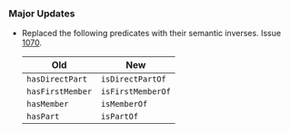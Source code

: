 ### Major Updates

- Replaced the following predicates with their semantic inverses. Issue [1070](https://github.com/semanticarts/gist/issues/1070).
  
    | Old | New |
    | --------- | ------- |
    |`hasDirectPart` | `isDirectPartOf`|
    |`hasFirstMember` | `isFirstMemberOf`|
    |`hasMember` | `isMemberOf`|
    |`hasPart` | `isPartOf`|
